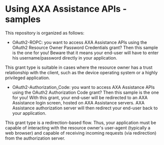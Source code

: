 # Using AXA Assistance APIs - samples

This repository is organized as follows:

-   OAuth2-ROPC: you want to access AXA Assistance APIs using the OAuth2
Resource Owner Password Credentials grant? Then this sample is the one for you!
Beware that it means your end-user will have to enter his username/password
directly in your application.

This grant type is suitable in cases where the resource owner has a trust
relationship with the client, such as the device operating system or a highly
privileged application.

-   OAuth2-Authorization_Code: you want to access AXA Assistance APIs using the
OAuth2 Authorization Code grant? Then this sample is the one for you!
With this grant, your end-user will be redirected to an AXA Assistance login
screen, hosted on AXA Assistance servers. AXA Assistance authorization server
will then redirect your end-user back to your application.

This grant type is a redirection-based flow. Thus, your application must be
capable of interacting with the resource owner's user-agent (typically a web
browser) and capable of receiving incoming requests (via redirection) from the
authorization server.

